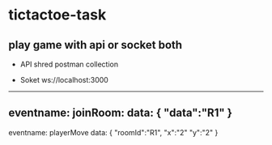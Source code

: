 # tictactoe-task

## play game with api or socket both
* API
shred postman collection 

* Soket
ws://localhost:3000
---------------
eventname: joinRoom:
data: {
    "data":"R1"
} 
-------------
eventname: playerMove
data: {
    "roomId":"R1",
    "x":"2"
    "y":"2"
} 
